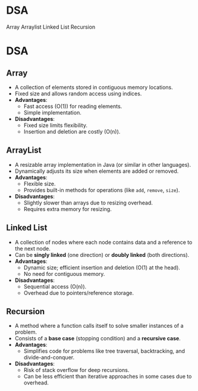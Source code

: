 # DSA

Array
Arraylist
Linked List
Recursion 


# DSA

## Array
- A collection of elements stored in contiguous memory locations.
- Fixed size and allows random access using indices.
- **Advantages**:
  - Fast access (O(1)) for reading elements.
  - Simple implementation.
- **Disadvantages**:
  - Fixed size limits flexibility.
  - Insertion and deletion are costly (O(n)).

## ArrayList
- A resizable array implementation in Java (or similar in other languages).
- Dynamically adjusts its size when elements are added or removed.
- **Advantages**:
  - Flexible size.
  - Provides built-in methods for operations (like `add`, `remove`, `size`).
- **Disadvantages**:
  - Slightly slower than arrays due to resizing overhead.
  - Requires extra memory for resizing.

## Linked List
- A collection of nodes where each node contains data and a reference to the next node.
- Can be **singly linked** (one direction) or **doubly linked** (both directions).
- **Advantages**:
  - Dynamic size; efficient insertion and deletion (O(1) at the head).
  - No need for contiguous memory.
- **Disadvantages**:
  - Sequential access (O(n)).
  - Overhead due to pointers/reference storage.

## Recursion
- A method where a function calls itself to solve smaller instances of a problem.
- Consists of a **base case** (stopping condition) and a **recursive case**.
- **Advantages**:
  - Simplifies code for problems like tree traversal, backtracking, and divide-and-conquer.
- **Disadvantages**:
  - Risk of stack overflow for deep recursions.
  - Can be less efficient than iterative approaches in some cases due to overhead.
